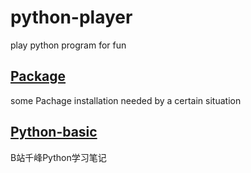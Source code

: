 # python-player
play python program for fun

## [Package](https://github.com/HwiLu/python-player/tree/master/Package)

  some Pachage installation needed by a certain situation
## [Python-basic](https://github.com/HwiLu/python-player/tree/master/Python-basic)

  B站千峰Python学习笔记
